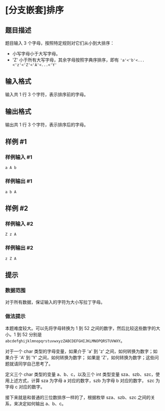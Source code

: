 # [分支嵌套]排序

## 题目描述

题目输入 $3$ 个字母，按照特定规则对它们从小到大排序：

- 小写字母小于大写字母。
- 'Z' 小于所有大写字母，其余字母按照字典序排序，即有 `'a'<'b'<...<'z'<'Z'<'A'<...<'Y'`

## 输入格式

输入共 $1$ 行 $3$ 个字符，表示排序前的字母。

## 输出格式

输出共 $1$ 行 $3$ 个字符，表示排序后的字母。

## 样例 #1

### 样例输入 #1

```
a A b
```

### 样例输出 #1

```
a b A
```

## 样例 #2

### 样例输入 #2

```
Z z A
```

### 样例输出 #2

```
z Z A
```

## 提示

### 数据范围

对于所有数据，保证输入的字符为大小写拉丁字母。

### 做法提示

本题难度较大。可以先将字母转换为 1 到 52 之间的数字，然后比较这些数字的大小。1 到 52 分别是 `abcdefghijklmnopqrstuvwxyzZABCDEFGHIJKLMNOPQRSTUVWXY`。

对于一个 char 类型的字母变量，如果介于 'a' 到 'z' 之间，如何转换为数字；如果介于 'A' 到 'Y' 之间，如何转换为数字； 如果是 'Z'，如何转换为数字；这些问题就请同学自己思考了。

定义三个 char 类型的变量 a、b、c，以及三个 int 类型变量 sza、szb、szc，使用上述方式，计算 sza 为字母 a 对应的数字，szb 为字母 b 对应的数字， szc 为字母 c 对应的数字。

接下来就是和普通的三位数排序一样的了，根据枚举 sza、szb、szc 之间的关系，来决定如何输出 a、b、c。